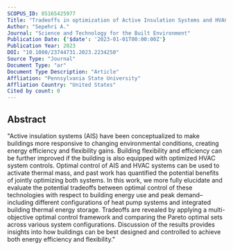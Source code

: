 ```yaml
---
SCOPUS_ID: 85165425977
Title: "Tradeoffs in optimization of Active Insulation Systems and HVAC: A case study in residential buildings"
Author: "Sepehri A."
Journal: "Science and Technology for the Built Environment"
Publication Date: {'$date': '2023-01-01T00:00:00Z'}
Publication Year: 2023
DOI: "10.1080/23744731.2023.2234250"
Source Type: "Journal"
Document Type: "ar"
Document Type Description: "Article"
Affliation: "Pennsylvania State University"
Affliation Country: "United States"
Cited by count: 0
---
```


## Abstract
"Active insulation systems (AIS) have been conceptualized to make buildings more responsive to changing environmental conditions, creating energy efficiency and flexibility gains. Building flexibility and efficiency can be further improved if the building is also equipped with optimized HVAC system controls. Optimal control of AIS and HVAC systems can be used to activate thermal mass, and past work has quantified the potential benefits of jointly optimizing both systems. In this work, we more fully elucidate and evaluate the potential tradeoffs between optimal control of these technologies with respect to building energy use and peak demand–including different configurations of heat pump systems and integrated building thermal energy storage. Tradeoffs are revealed by applying a multi-objective optimal control framework and comparing the Pareto optimal sets across various system configurations. Discussion of the results provides insights into how buildings can be best designed and controlled to achieve both energy efficiency and flexibility."
